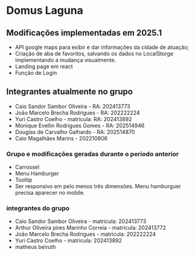 # Domus Laguna


## Modificações implementadas em 2025.1
- API google maps para exibir e dar informações da cidade de atuação;
- Criação de aba de favoritos, salvando os dados no LocalStorge implementando a mudança visualmente.
- Landing page em react
- Função de Login

## Integrantes atualmente no grupo
- Caio Sandor Sambor Oliveira - RA: 202413773
- João Marcelo Brecha Rodrigues - RA: 202222224
- Yuri Castro Coelho - matricula: RA: 202413892
- Monique Evellin Rodrigues Gomes - RA: 202514946
- Douglas de Carvalho Galhardo - RA: 202514870
- Caio Magalhães Marins - 202210806

  

### Grupo e modificações geradas durante o período anterior
- Carrossel
- Menu Hamburger
- Tooltip
- Ser responsivo em pelo menos três dimensões. Menu hamburguer precisa aparecer no mobile.

### integrantes do grupo
- Caio Sandor Sambor Oliveira - matricula: 202413773
- Arthur Oliveira pires Marinho Correia - matricula: 202413772
- João Marcelo Brecha Rodrigues - matricula: 202222224
- Yuri Castro Coelho - matricula: 202413892
- matheus beiruth 
